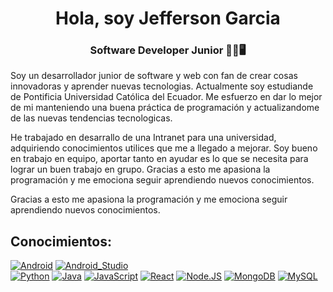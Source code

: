 <h1 align="center">Hola, soy Jefferson Garcia</h1>
<h3 align="center">Software Developer Junior 🧑‍💼🖥️</h3>
<p>
  Soy un desarrollador junior de software y web con fan de crear cosas innovadoras y aprender nuevas tecnologias. Actualmente soy estudiande de Pontificia Universidad Católica del Ecuador. Me esfuerzo en dar lo mejor de mi manteniendo una buena práctica de programación y actualizandome de las nuevas tendencias tecnologicas. 
</p>
<p>
   He trabajado en desarrallo de una Intranet para una universidad, adquiriendo conocimientos utilices que me a llegado a mejorar. Soy bueno en trabajo en equipo, aportar tanto en ayudar es lo que se necesita para lograr un buen trabajo en grupo. Gracias a esto me apasiona la programación y me emociona seguir aprendiendo nuevos conocimientos.
</p>
</p>
<p>
   Gracias a esto me apasiona la programación y me emociona seguir aprendiendo nuevos conocimientos.
</p>

## Conocimientos:
[![Android](https://img.shields.io/badge/Android-3DDC84?style=for-the-badge&logo=android&logoColor=white&labelColor=101010)]()
[![Android_Studio](https://img.shields.io/badge/Android_Studio-3DDC84?style=for-the-badge&logo=android-studio&logoColor=white&labelColor=101010)]()
</br>
[![Python](https://img.shields.io/badge/Python-yellow?style=for-the-badge&logo=python&logoColor=white&labelColor=101010)]()
[![Java](https://img.shields.io/badge/Java-ED8B00?style=for-the-badge&logo=openjdk&logoColor=white)]()
[![JavaScript](https://img.shields.io/badge/JavaScript-F7DF1E?style=for-the-badge&logo=javascript&logoColor=white&labelColor=101010)]()
[![React](https://img.shields.io/badge/React-02c2e0?style=for-the-badge&logo=react&logoColor=white&labelColor=101010)]()
[![Node.JS](https://img.shields.io/badge/Node.JS-339933?style=for-the-badge&logo=node.js&logoColor=white&labelColor=101010)]()
[![MongoDB](https://img.shields.io/badge/MongoDB-47A248?style=for-the-badge&logo=mongodb&logoColor=white&labelColor=101010)]()
[![MySQL](https://img.shields.io/badge/MySQL-4479A1?style=for-the-badge&logo=mysql&logoColor=white&labelColor=101010)]()
<!--
**JeffersonS69/JeffersonS69** is a ✨ _special_ ✨ repository because its `README.md` (this file) appears on your GitHub profile.

Here are some ideas to get you started:

- 🔭 I’m currently working on ...
- 🌱 I’m currently learning ...
- 👯 I’m looking to collaborate on ...
- 🤔 I’m looking for help with ...
- 💬 Ask me about ...
- 📫 How to reach me: ...
- 😄 Pronouns: ...
- ⚡ Fun fact: ...
-->
